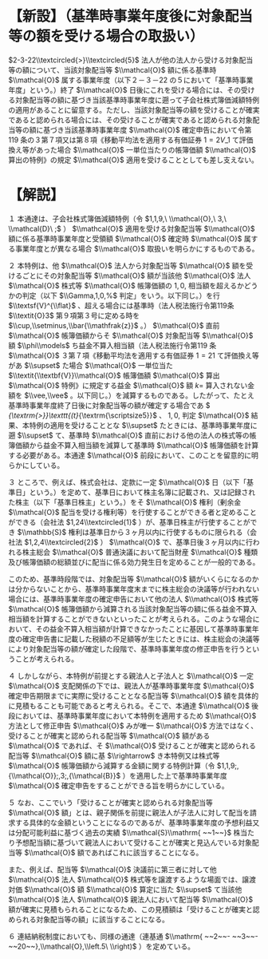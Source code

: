 # 【新設】（基準時事業年度後に対象配当等の額を受ける場合の取扱い）

$2-3-22\\textcircled{>}\\textcircled{5}$ 法人が他の法人から受ける対象配当等の額について、当該対象配当等 $\\mathcal{O}$ 額に係る基準時 $\\mathcal{O}$ 属する事業年度（以下２－３－22 の５において「基準時事業年度」という。）終了 $\\mathcal{O}$ 日後にこれを受ける場合には、その受ける対象配当等の額に基づき当該基準時事業年度に遡って子会社株式簿価減額特例の適用があることに留意する。ただし、当該対象配当等の額を受けることが確実であると認められる場合には、その受けることが確実であると認められる対象配当等の額に基づき当該基準時事業年度 $\\mathcal{O}$ 確定申告において令第119 条の３第７項又は第８項《移動平均法を適用する有価証券 $1=2V\_{1}$ て評価換え等があった場合 $\\mathcal{O}$ 一単位当たりの帳簿価額 $\\mathcal{O}$ 算出の特例》の規定 $\\mathcal{O}$ 適用を受けることとしても差し支えない。

# 【解説】

１ 本通達は、子会社株式簿価減額特例（令 $1,1,9,\ \\mathcal{O},\ 3,\ \\mathcal{D}\ ;$ ） $\\mathcal{O}$ 適用を受ける対象配当等 $\\mathcal{O}$ 額に係る基準時事業年度と受領額 $\\mathcal{O}$ 確定時 $\\mathcal{O}$ 属する事業年度とが異なる場合 $\\mathcal{O}$ 取扱いを明らかにするものである。

２ 本特例は、他 $\\mathcal{O}$ 法人から対象配当等 $\\mathcal{O}$ 額を受けるごとにその対象配当等 $\\mathcal{O}$ 額が当該他 $\\mathcal{O}$ 法人 $\\mathcal{O}$ 株式等 $\\mathcal{O}$ 帳簿価額の $1,0,%$ 相当額を超えるかどうかの判定（以下 $\\Gamma,1,0,%$ 判定」をいう。以下同じ。）を行 $\\textsf{V}^{\\flat}$ 、超える場合には基準時（法人税法施行令第119条 $\\textit{O}3$ 第９項第３号に定める時を $\\cup,\\setminus,\\bar{\\mathfrak{z}}$ 。） $\\mathcal{O}$ 直前 $\\mathcal{O}$ 帳簿価額からそ $\\mathcal{O}$ 対象配当等 $\\mathcal{O}$ 額 $\\phi\\models$ ち益金不算入相当額（法人税法施行令第119 条 $\\mathcal{O}$ ３第７項《移動平均法を適用する有価証券 $1=21$ て評価換え等があ $\\supset$ た場合 $\\mathcal{O}$ 一単位当た $\\textit{\\textbf{V}}\\mathcal{O}$ 帳簿価額 $\\mathcal{O}$ 算出 $\\mathcal{O}$ 特例》に規定する益金 $\\mathcal{O}$ 額 $k=$ 算入されない金額を $\\vee,\\vee$ 。以下同じ。）を減算するものである。したがって、たとえ基準時事業年度終了日後に対象配当等の額が確定する場合であ $ _{\\textrm{>}}\\texttt{(t}_{\\textrm{\\scriptsize5}}$ 、 $1,0,%$ 判定 $\\mathcal{O}$ 結果、本特例の適用を受けることとな $\\supset$ たときには、基準時事業年度に遡 $\\supset$ て、基準時 $\\mathcal{O}$ 直前における他の法人の株式等の帳簿価額から益金不算入相当額を減算して基準時 $\\mathcal{O}$ 帳簿価額を計算する必要がある。本通達 $\\mathcal{O}$ 前段において、このことを留意的に明らかにしている。

３ ところで、例えば、株式会社は、定款に一定 $\\mathcal{O}$ 日（以下「基準日」という。）を定めて、基準日において株主名簿に記載され、又は記録された株主（以下「基準日株主」という。）をそ $\\mathcal{O}$ 権利（剰余金 $\\mathcal{O}$ 配当を受ける権利等）を行使することができる者と定めることができる（会社法 $1,24\\textcircled{1}$ ）が、基準日株主が行使することができ $\\mathbb{S}$ 権利は基準日から３ヶ月以内に行使するものに限られる（会社法 $1,2,4\\textcircled{2}$ ） $\\mathcal{O}$ で、基準日後３ヶ月以内に行われる株主総会 $\\mathcal{O}$ 普通決議において配当財産 $\\mathcal{O}$ 種類及び帳簿価額の総額並びに配当に係る効力発生日を定めることが一般的である。

このため、基準時段階では、対象配当等 $\\mathcal{O}$ 額がいくらになるのかは分からないことから、基準時事業年度末までに株主総会の決議等が行われない場合には、基準時事業年度の確定申告において他の法人 $\\mathcal{O}$ 株式等 $\\mathcal{O}$ 帳簿価額から減算される当該対象配当等の額に係る益金不算入相当額を計算することができないといったことが考えられる。このような場合において、その益金不算入相当額が計算できなかったことに基因して基準時事業年度の確定申告書に記載した税額の不足額等が生じたときには、株主総会の決議等により対象配当等の額が確定した段階で、基準時事業年度の修正申告を行うということが考えられる。

４ しかしながら、本特例が前提とする親法人と子法人と $\\mathcal{O}$ 一定 $\\mathcal{O}$ 支配関係の下では、親法人が基準時事業年度 $\\mathcal{O}$ 確定申告期限までに実際に受けることとなる配当等 $\\mathcal{O}$ 額を具体的に見積もることも可能であると考えられる。そこで、本通達 $\\mathcal{O}$ 後段においては、基準時事業年度において本特例を適用するため $\\mathcal{O}$ 方法として修正申告 $\\mathcal{O}$ みが唯一 $\\mathcal{O}$ 方法ではなく、受けることが確実と認められる配当等 $\\mathcal{O}$ 額がある $\\mathcal{O}$ であれば、そ $\\mathcal{O}$ 受けることが確実と認められる配当等 $\\mathcal{O}$ 額に基 $\\rightarrow$ き本特例又は株式等 $\\mathcal{O}$ 帳簿価額から減算する金額に関する特例計算（令 $1,1,9;,{\\mathcal{O}};,3;,{\\mathcal{B}}$ ）を適用した上で基準時事業年度 $\\mathcal{O}$ 確定申告をすることができる旨を明らかにしている。

５ なお、ここでいう「受けることが確実と認められる対象配当等 $\\mathcal{O}$ 額」とは、親子関係を前提に親法人が子法人に対して配当を請求する具体的な金額ということになるのであるが、基準時事業年度の予想利益又は分配可能利益に基づく過去の実績 $\\mathcal{S}\\mathrm{ ~~1~~}$ 株当たり予想配当額に基づいて親法人において受けることが確実と見込んでいる対象配当等 $\\mathcal{O}$ 額であればこれに該当することになる。

また、例えば、配当等 $\\mathcal{O}$ 決議前に第三者に対して他 $\\mathcal{O}$ 法人 $\\mathcal{O}$ 株式等を譲渡するような場面では、譲渡対価 $\\mathcal{O}$ 額 $\\mathcal{O}$ 算定に当た $\\supset$ て当該他 $\\mathcal{O}$ 法人 $\\mathcal{O}$ 親法人において配当等 $\\mathcal{O}$ 額が確実に見積もられることになるため、この見積額は「受けることが確実と認められる対象配当等の額」に該当することになる。

６ 連結納税制度においても、同様の通達（連基通 $\\mathrm{ ~~2~~- ~~3~~- ~~20~~},\\mathcal{O},\\left.5\ \\right)$ ）を定めている。
